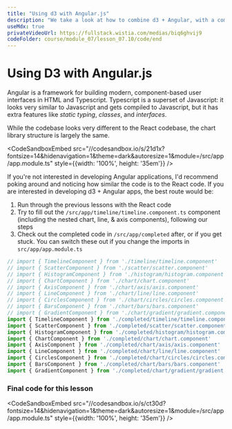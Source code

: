 ```yaml
---
title: "Using d3 with Angular.js"
description: "We take a look at how to combine d3 + Angular, with a complete codebase."
useMdx: true
privateVideoUrl: https://fullstack.wistia.com/medias/biq6ghvij9
codeFolder: course/module_07/lesson_07.10/code/end
---
```


# Using D3 with Angular.js

Angular is a framework for building modern, component-based user interfaces in HTML and Typescript. Typescript is a superset of Javascript: it looks very similar to Javascript and gets compiled to Javascript, but it has extra features like _static typing_, _classes_, and _interfaces_.

While the codebase looks very different to the React codebase, the chart library structure is largely the same.

<CodeSandboxEmbed
  src="//codesandbox.io/s/21d1x?fontsize=14&hidenavigation=1&theme=dark&autoresize=1&module=/src/app/app.module.ts"
  style={{width: '100%', height: '35em'}}
/>

If you're not interested in developing Angular applications, I'd recommend poking around and noticing how similar the code is to the React code. If you are interested in developing d3 + Angular apps, the best route would be:

1. Run through the previous lessons with the React code
2. Try to fill out the `/src/app/timeline/timeline.component.ts` component (including the nested chart, line, & axis components), following our steps
3. Check out the completed code in `/src/app/completed` after, or if you get stuck. You can switch these out if you change the imports in `src/app/app.module.ts`

```javascript
// import { TimelineComponent } from './timeline/timeline.component'
// import { ScatterComponent } from './scatter/scatter.component'
// import { HistogramComponent } from './histogram/histogram.component'
// import { ChartComponent } from './chart/chart.component'
// import { AxisComponent } from './chart/axis/axis.component'
// import { LineComponent } from './chart/line/line.component'
// import { CirclesComponent } from './chart/circles/circles.component'
// import { BarsComponent } from './chart/bars/bars.component'
// import { GradientComponent } from './chart/gradient/gradient.component'
import { TimelineComponent } from './completed/timeline/timeline.component'
import { ScatterComponent } from './completed/scatter/scatter.component'
import { HistogramComponent } from './completed/histogram/histogram.component'
import { ChartComponent } from './completed/chart/chart.component'
import { AxisComponent } from './completed/chart/axis/axis.component'
import { LineComponent } from './completed/chart/line/line.component'
import { CirclesComponent } from './completed/chart/circles/circles.component'
import { BarsComponent } from './completed/chart/bars/bars.component'
import { GradientComponent } from './completed/chart/gradient/gradient.component'
```

### Final code for this lesson

<CodeSandboxEmbed
  src="//codesandbox.io/s/ct30d?fontsize=14&hidenavigation=1&theme=dark&autoresize=1&module=/src/app/app.module.ts"
  style={{width: '100%', height: '35em'}}
/>